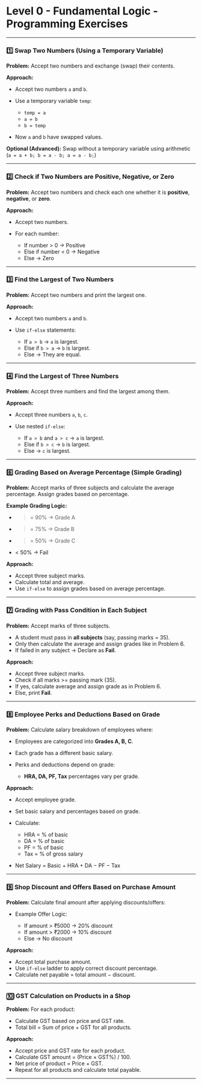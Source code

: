 # **Level 0 - Fundamental Logic - Programming Exercises**

---

### 1️⃣ **Swap Two Numbers (Using a Temporary Variable)**

**Problem:**
Accept two numbers and exchange (swap) their contents.

**Approach:**

* Accept two numbers `a` and `b`.
* Use a temporary variable `temp`:

  * `temp = a`
  * `a = b`
  * `b = temp`
* Now `a` and `b` have swapped values.

**Optional (Advanced):** Swap without a temporary variable using arithmetic (`a = a + b; b = a - b; a = a - b;`)

---

### 2️⃣ **Check if Two Numbers are Positive, Negative, or Zero**

**Problem:**
Accept two numbers and check each one whether it is **positive**, **negative**, or **zero**.

**Approach:**

* Accept two numbers.
* For each number:

  * If number > 0 → Positive
  * Else if number < 0 → Negative
  * Else → Zero

---

### 3️⃣ **Find the Largest of Two Numbers**

**Problem:**
Accept two numbers and print the largest one.

**Approach:**

* Accept two numbers `a` and `b`.
* Use `if-else` statements:

  * If `a > b` → `a` is largest.
  * Else if `b > a` → `b` is largest.
  * Else → They are equal.

---

### 4️⃣ **Find the Largest of Three Numbers**

**Problem:**
Accept three numbers and find the largest among them.

**Approach:**

* Accept three numbers `a`, `b`, `c`.
* Use nested `if-else`:

  * If `a > b` and `a > c` → `a` is largest.
  * Else if `b > c` → `b` is largest.
  * Else → `c` is largest.

---

### 6️⃣ **Grading Based on Average Percentage (Simple Grading)**

**Problem:**
Accept marks of three subjects and calculate the average percentage. Assign grades based on percentage.

**Example Grading Logic:**

* > \= 90% → Grade A
* > \= 75% → Grade B
* > \= 50% → Grade C
* < 50% → Fail

**Approach:**

* Accept three subject marks.
* Calculate total and average.
* Use `if-else` to assign grades based on average percentage.

---

### 7️⃣ **Grading with Pass Condition in Each Subject**

**Problem:**
Accept marks of three subjects.

* A student must pass in **all subjects** (say, passing marks = 35).
* Only then calculate the average and assign grades like in Problem 6.
* If failed in any subject → Declare as **Fail**.

**Approach:**

* Accept three subject marks.
* Check if all marks >= passing mark (35).
* If yes, calculate average and assign grade as in Problem 6.
* Else, print **Fail**.

---

### 8️⃣ **Employee Perks and Deductions Based on Grade**

**Problem:**
Calculate salary breakdown of employees where:

* Employees are categorized into **Grades A, B, C**.
* Each grade has a different basic salary.
* Perks and deductions depend on grade:

  * **HRA, DA, PF, Tax** percentages vary per grade.

**Approach:**

* Accept employee grade.
* Set basic salary and percentages based on grade.
* Calculate:

  * HRA = % of basic
  * DA = % of basic
  * PF = % of basic
  * Tax = % of gross salary
* Net Salary = Basic + HRA + DA − PF − Tax

---

### 9️⃣ **Shop Discount and Offers Based on Purchase Amount**

**Problem:**
Calculate final amount after applying discounts/offers:

* Example Offer Logic:

  * If amount > ₹5000 → 20% discount
  * If amount > ₹2000 → 10% discount
  * Else → No discount

**Approach:**

* Accept total purchase amount.
* Use `if-else` ladder to apply correct discount percentage.
* Calculate net payable = total amount − discount.

---

### 🔟 **GST Calculation on Products in a Shop**

**Problem:**
For each product:

* Calculate GST based on price and GST rate.
* Total bill = Sum of price + GST for all products.

**Approach:**

* Accept price and GST rate for each product.
* Calculate GST amount = (Price × GST%) / 100.
* Net price of product = Price + GST.
* Repeat for all products and calculate total payable.

---
